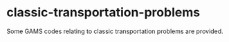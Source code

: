 # classic-transportation-problems
Some GAMS codes relating to classic transportation problems are provided. 

